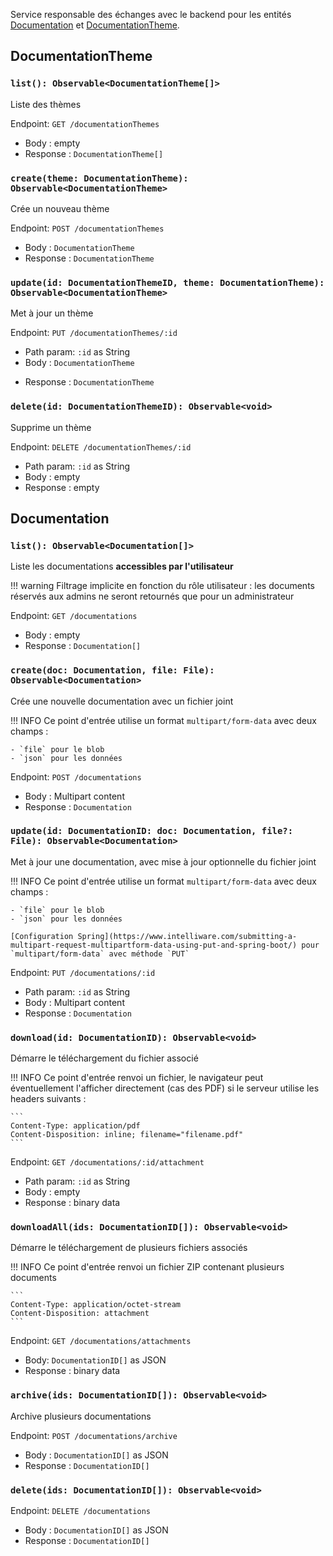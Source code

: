 Service responsable des échanges avec le backend pour les entités [Documentation](../Interfaces/Documentation.md#documentation) et  [DocumentationTheme](../Interfaces/Documentation.md#documentationtheme).


## DocumentationTheme

### `list(): Observable<DocumentationTheme[]>`

Liste des thèmes

Endpoint: `GET /documentationThemes`

- Body : empty
- Response : `DocumentationTheme[]`


### `create(theme: DocumentationTheme): Observable<DocumentationTheme>`

Crée un nouveau thème

Endpoint: `POST /documentationThemes`

- Body : `DocumentationTheme`
- Response : `DocumentationTheme`

### `update(id: DocumentationThemeID, theme: DocumentationTheme): Observable<DocumentationTheme>`

Met à jour un thème

Endpoint: `PUT /documentationThemes/:id`

- Path param: `:id` as String
- Body : `DocumentationTheme`
* Response : `DocumentationTheme`

### `delete(id: DocumentationThemeID): Observable<void>`

Supprime un thème

Endpoint: `DELETE /documentationThemes/:id`

- Path param: `:id` as String
- Body : empty
- Response : empty

## Documentation

### `list(): Observable<Documentation[]>`

Liste les documentations **accessibles par l'utilisateur**

!!! warning
	Filtrage implicite en fonction du rôle utilisateur : les documents réservés aux admins ne seront retournés que pour un administrateur

Endpoint: `GET /documentations`

- Body : empty
- Response : `Documentation[]`

	
### `create(doc: Documentation, file: File): Observable<Documentation>`

Crée une nouvelle documentation avec un fichier joint

!!! INFO
	Ce point d'entrée utilise un format `multipart/form-data` avec deux champs : 
	
	- `file` pour le blob
	- `json` pour les données

Endpoint: `POST /documentations`

- Body : Multipart content
- Response : `Documentation`


### `update(id: DocumentationID: doc: Documentation, file?: File): Observable<Documentation>`

Met à jour une documentation, avec mise à jour optionnelle du fichier joint

!!! INFO
	Ce point d'entrée utilise un format `multipart/form-data` avec deux champs : 
	
	- `file` pour le blob
	- `json` pour les données
	
	[Configuration Spring](https://www.intelliware.com/submitting-a-multipart-request-multipartform-data-using-put-and-spring-boot/) pour `multipart/form-data` avec méthode `PUT`

Endpoint: `PUT /documentations/:id`

- Path param: `:id` as String
- Body : Multipart content
- Response : `Documentation`



### `download(id: DocumentationID): Observable<void>`

Démarre le téléchargement du fichier associé

!!! INFO
	Ce point d'entrée renvoi un fichier, le navigateur peut éventuellement l'afficher directement (cas des PDF) si le serveur utilise les headers suivants :
	
	```
	Content-Type: application/pdf
	Content-Disposition: inline; filename="filename.pdf"
	```

Endpoint: `GET /documentations/:id/attachment`

- Path param: `:id` as String
- Body : empty
- Response : binary data 


### `downloadAll(ids: DocumentationID[]): Observable<void>`

Démarre le téléchargement de plusieurs fichiers associés

!!! INFO
	Ce point d'entrée renvoi un fichier ZIP contenant plusieurs documents
	
	```
	Content-Type: application/octet-stream
	Content-Disposition: attachment
	```

Endpoint: `GET /documentations/attachments`

- Body: `DocumentationID[]` as JSON
- Response : binary data 

### `archive(ids: DocumentationID[]): Observable<void>`

Archive plusieurs documentations 

Endpoint: `POST /documentations/archive`

- Body : `DocumentationID[]` as JSON
- Response : `DocumentationID[]`


### `delete(ids: DocumentationID[]): Observable<void>`

Endpoint: `DELETE /documentations`

- Body : `DocumentationID[]` as JSON
- Response : `DocumentationID[]`
